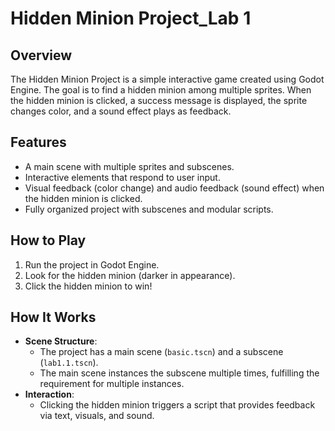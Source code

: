 # Hidden Minion Project_Lab 1

## Overview
The Hidden Minion Project is a simple interactive game created using Godot Engine. The goal is to find a hidden minion among multiple sprites. When the hidden minion is clicked, a success message is displayed, the sprite changes color, and a sound effect plays as feedback.

## Features
- A main scene with multiple sprites and subscenes.
- Interactive elements that respond to user input.
- Visual feedback (color change) and audio feedback (sound effect) when the hidden minion is clicked.
- Fully organized project with subscenes and modular scripts.

## How to Play
1. Run the project in Godot Engine.
2. Look for the hidden minion (darker in appearance).
3. Click the hidden minion to win!

## How It Works
- **Scene Structure**:
  - The project has a main scene (`basic.tscn`) and a subscene (`lab1.1.tscn`).
  - The main scene instances the subscene multiple times, fulfilling the requirement for multiple instances.
- **Interaction**:
  - Clicking the hidden minion triggers a script that provides feedback via text, visuals, and sound.



